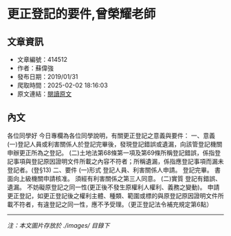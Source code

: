 # 更正登記的要件,曾榮耀老師

## 文章資訊
- 文章編號：414512
- 作者：蘇偉強
- 發布日期：2019/01/31
- 爬取時間：2025-02-02 18:16:03
- 原文連結：[閱讀原文](https://real-estate.get.com.tw/Columns/detail.aspx?no=414512)

## 內文
各位同學好
今日專欄為各位同學說明，有關更正登記之意義與要件：
一、意義
(一)登記人員或利害關係人於登記完畢後，發現登記錯誤或遺漏，向該管登記機關申辦更正所為之登記。
(二)土地法第68條第一項及第69條所稱登記錯誤，係指登記事項與登記原因證明文件所載之內容不符者；所稱遺漏，係指應登記事項而漏未登記者。(登§13)
二、要件
(一)形式
登記人員、利害關係人申請。
登記完畢。
書面向上級機關申請核准。
須經有利害關係之第三人同意。
(二)實質
登記有錯誤、遺漏。
不妨礙原登記之同一性(更正後不發生原權利人權利、義務之變動)。
申請更正登記，如更正登記後之權利主體、種類、範圍或標的與原登記原因證明文件所載不符者，有違登記之同一性，應不予受理。（更正登記法令補充規定第6點）

---
*注：本文圖片存放於 ./images/ 目錄下*
